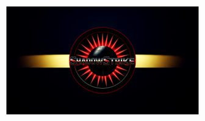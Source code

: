 <h1 align="center">
  <img src="https://raw.githubusercontent.com/ShadowStrikeHQ/.github/refs/heads/main/%3F.png" alt="?">
</h1>
